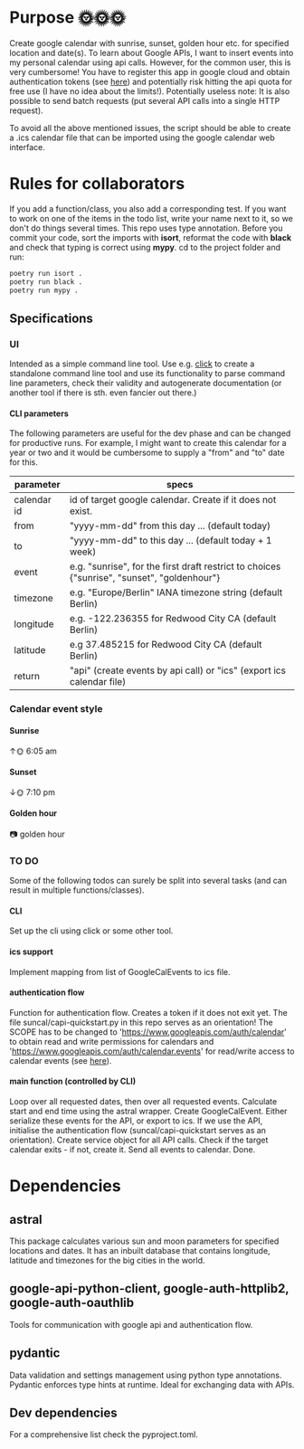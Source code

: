 # Purpose 🌞🌞🌞
Create google calendar with sunrise, sunset, golden hour etc. for specified
location and date(s). To learn about Google APIs, I want to insert events into my personal calendar using api calls.
However, for the common user, this is very cumbersome! You have to register this app in google cloud and obtain 
authentication tokens (see [here](https://developers.google.com/calendar/quickstart/python)) and potentially risk 
hitting the api quota for free use (I have no idea about the limits!).
Potentially useless note: It is also possible to send batch requests (put several API calls into a single HTTP request). 

To avoid all the above mentioned issues, the script should be able to create a .ics calendar file that can be 
imported using the google calendar web interface. 

# Rules for collaborators
If you add a function/class, you also add a corresponding test. If you want to work on one of the items in the todo
list, write your name next to it, so we don't do things several times. This repo uses type annotation. Before you 
commit your code, sort the imports with **isort**, reformat the code with **black** and check that typing is correct using 
**mypy**. cd to the project folder and run:

```bash
poetry run isort .
poetry run black .
poetry run mypy .
```

## Specifications

### UI

Intended as a simple command line tool. Use e.g. [click](https://click.palletsprojects.com/en/7.x/) to create a 
standalone command line tool and use its functionality to parse command line parameters, check their validity and 
autogenerate documentation (or another tool if there is sth. even fancier out there.)

#### CLI parameters

The following parameters are useful for the dev phase and can be changed for productive runs. For example, 
I might want to create this calendar for a year or two and it would be cumbersome to supply a "from" and "to"
date for this. 

|   parameter  | specs |
|--------------|-------|
| calendar id  | id of target google calendar. Create if it does not exist. |
| from         | "yyyy-mm-dd" from this day ... (default today) |
| to           | "yyyy-mm-dd" to this day ... (default today + 1 week) |
| event        | e.g. "sunrise", for the first draft restrict to choices {"sunrise", "sunset", "goldenhour"} |
| timezone     | e.g. "Europe/Berlin" IANA timezone string (default Berlin) |
| longitude    | e.g. -122.236355 for Redwood City CA (default Berlin) |
| latitude     | e.g 37.485215 for Redwood City CA (default Berlin) |
| return       | "api" (create events by api call) or "ics" (export ics calendar file) | 

### Calendar event style

#### Sunrise

↑🌞 6:05 am

#### Sunset

↓🌞 7:10 pm

#### Golden hour
📷 golden hour

### TO DO
Some of the following todos can surely be split into several tasks (and can result in multiple functions/classes).

#### CLI
Set up the cli using click or some other tool.

#### ics support
Implement mapping from list of GoogleCalEvents to ics file. 

#### authentication flow
Function for authentication flow. Creates a token if it does not exit yet. The file suncal/capi-quickstart.py in this 
repo serves as an orientation! The SCOPE has to be changed to 'https://www.googleapis.com/auth/calendar' to obtain read
and write permissions for calendars and 'https://www.googleapis.com/auth/calendar.events' for read/write access to 
calendar events (see [here](https://developers.google.com/calendar/auth)).

#### main function (controlled by CLI)
Loop over all requested dates, then over all requested events. Calculate start and end time using the astral wrapper. 
Create GoogleCalEvent. Either serialize these events for the API, or export to ics. If we use the API, initialise the 
authentication flow (suncal/capi-quickstart serves as an orientation). Create service object for all API calls. Check if
the target calendar exits - if not, create it. Send all events to calendar. Done. 

# Dependencies

## astral
This package calculates various sun and moon parameters for specified
locations and dates. It has an inbuilt database that contains longitude,
latitude and timezones for the big cities in the world.

## google-api-python-client, google-auth-httplib2, google-auth-oauthlib
Tools for communication with google api and authentication flow.

## pydantic
Data validation and settings management using python type annotations.
Pydantic enforces type hints at runtime. Ideal for exchanging data with APIs.

## Dev dependencies
For a comprehensive list check the pyproject.toml.
